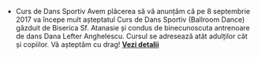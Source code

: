 * <label>Curs de Dans Sportiv</label> Avem plăcerea să vă anunțăm că pe 8 septembrie 2017 va începe mult așteptatul Curs de Dans Sportiv (Ballroom Dance) găzduit de Biserica Sf. Atanasie și condus de binecunoscuta antrenoare de dans Dana Lefter Anghelescu. Cursul se adresează atât adulților cât și copiilor. Vă așteptăm cu drag! <a href="{{ site.baseurl }}/ro/2017/curs-de-dans.html"><strong>Vezi&nbsp;detalii</strong></a>